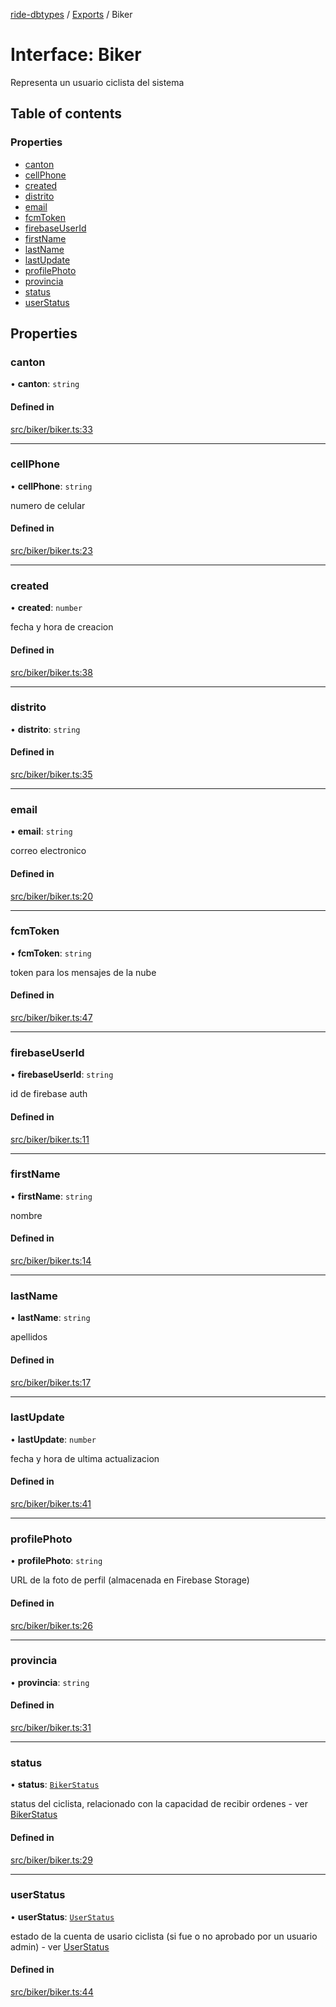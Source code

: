 [ride-dbtypes](../README.md) / [Exports](../modules.md) / Biker

# Interface: Biker

Representa un usuario ciclista del sistema

## Table of contents

### Properties

- [canton](Biker.md#canton)
- [cellPhone](Biker.md#cellphone)
- [created](Biker.md#created)
- [distrito](Biker.md#distrito)
- [email](Biker.md#email)
- [fcmToken](Biker.md#fcmtoken)
- [firebaseUserId](Biker.md#firebaseuserid)
- [firstName](Biker.md#firstname)
- [lastName](Biker.md#lastname)
- [lastUpdate](Biker.md#lastupdate)
- [profilePhoto](Biker.md#profilephoto)
- [provincia](Biker.md#provincia)
- [status](Biker.md#status)
- [userStatus](Biker.md#userstatus)

## Properties

### canton

• **canton**: `string`

#### Defined in

[src/biker/biker.ts:33](https://github.com/gatitolabs/ride-dbtypes/blob/79c65fc/src/biker/biker.ts#L33)

___

### cellPhone

• **cellPhone**: `string`

numero de celular

#### Defined in

[src/biker/biker.ts:23](https://github.com/gatitolabs/ride-dbtypes/blob/79c65fc/src/biker/biker.ts#L23)

___

### created

• **created**: `number`

fecha y hora de creacion

#### Defined in

[src/biker/biker.ts:38](https://github.com/gatitolabs/ride-dbtypes/blob/79c65fc/src/biker/biker.ts#L38)

___

### distrito

• **distrito**: `string`

#### Defined in

[src/biker/biker.ts:35](https://github.com/gatitolabs/ride-dbtypes/blob/79c65fc/src/biker/biker.ts#L35)

___

### email

• **email**: `string`

correo electronico

#### Defined in

[src/biker/biker.ts:20](https://github.com/gatitolabs/ride-dbtypes/blob/79c65fc/src/biker/biker.ts#L20)

___

### fcmToken

• **fcmToken**: `string`

token para los mensajes de la nube

#### Defined in

[src/biker/biker.ts:47](https://github.com/gatitolabs/ride-dbtypes/blob/79c65fc/src/biker/biker.ts#L47)

___

### firebaseUserId

• **firebaseUserId**: `string`

id de firebase auth

#### Defined in

[src/biker/biker.ts:11](https://github.com/gatitolabs/ride-dbtypes/blob/79c65fc/src/biker/biker.ts#L11)

___

### firstName

• **firstName**: `string`

nombre

#### Defined in

[src/biker/biker.ts:14](https://github.com/gatitolabs/ride-dbtypes/blob/79c65fc/src/biker/biker.ts#L14)

___

### lastName

• **lastName**: `string`

apellidos

#### Defined in

[src/biker/biker.ts:17](https://github.com/gatitolabs/ride-dbtypes/blob/79c65fc/src/biker/biker.ts#L17)

___

### lastUpdate

• **lastUpdate**: `number`

fecha y hora de ultima actualizacion

#### Defined in

[src/biker/biker.ts:41](https://github.com/gatitolabs/ride-dbtypes/blob/79c65fc/src/biker/biker.ts#L41)

___

### profilePhoto

• **profilePhoto**: `string`

URL de la foto de perfil (almacenada en Firebase Storage)

#### Defined in

[src/biker/biker.ts:26](https://github.com/gatitolabs/ride-dbtypes/blob/79c65fc/src/biker/biker.ts#L26)

___

### provincia

• **provincia**: `string`

#### Defined in

[src/biker/biker.ts:31](https://github.com/gatitolabs/ride-dbtypes/blob/79c65fc/src/biker/biker.ts#L31)

___

### status

• **status**: [`BikerStatus`](../modules.md#bikerstatus)

status del ciclista, relacionado con la capacidad de recibir ordenes - ver [BikerStatus](../modules.md#bikerstatus)

#### Defined in

[src/biker/biker.ts:29](https://github.com/gatitolabs/ride-dbtypes/blob/79c65fc/src/biker/biker.ts#L29)

___

### userStatus

• **userStatus**: [`UserStatus`](../modules.md#userstatus)

estado de la cuenta de usario ciclista (si fue o no aprobado por un usuario admin) - ver [UserStatus](../modules.md#userstatus)

#### Defined in

[src/biker/biker.ts:44](https://github.com/gatitolabs/ride-dbtypes/blob/79c65fc/src/biker/biker.ts#L44)
